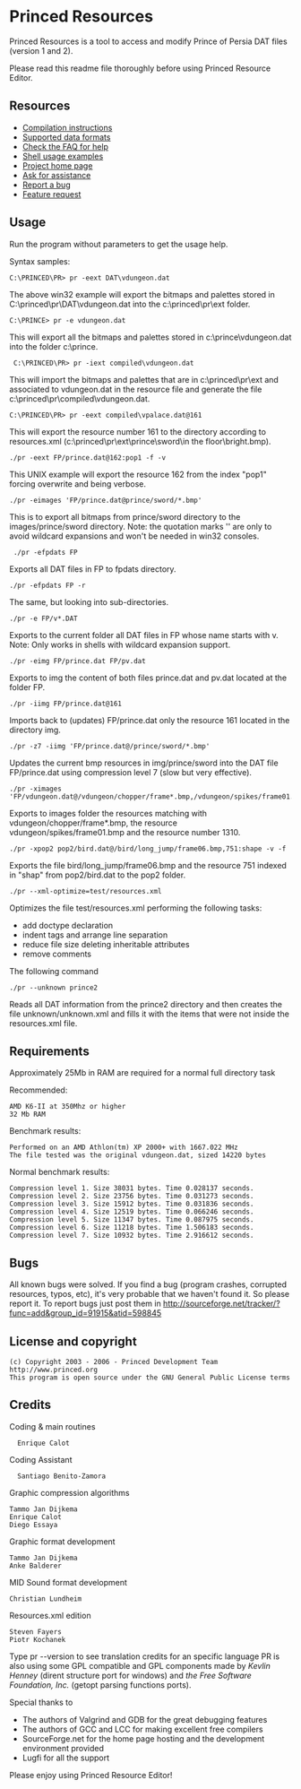 # Princed Resources

Princed Resources is a tool to access and modify Prince of Persia DAT files (version 1 and 2).

Please read this readme file thoroughly before using Princed Resource Editor.

## Resources

- [Compilation instructions](doc/Build.md)
- [Supported data formats](doc/Dataformats.md)
- [Check the FAQ for help](doc/FAQ.md)
- [Shell usage examples](doc/Shellusage.md)
- [Project home page](http://project.princed.org)
- [Ask for assistance](http://sourceforge.net/tracker/?func=add&group_id=91915&atid=598846)
- [Report a bug](http://sourceforge.net/tracker/?func=add&group_id=91915&atid=598845)
- [Feature request](http://sourceforge.net/tracker/?func=add&group_id=91915&atid=598848)

## Usage

Run the program without parameters to get the usage help.

Syntax samples:

    C:\PRINCED\PR> pr -eext DAT\vdungeon.dat

The above win32 example will export the bitmaps and palettes stored in
C:\princed\pr\DAT\vdungeon.dat into the c:\princed\pr\ext folder.

    C:\PRINCE> pr -e vdungeon.dat

This will export all the bitmaps and palettes stored in
c:\prince\vdungeon.dat into the folder c:\prince.

     C:\PRINCED\PR> pr -iext compiled\vdungeon.dat

This will import the bitmaps and palettes that are in c:\princed\pr\ext
and associated to vdungeon.dat in the resource file and generate the file
c:\princed\pr\compiled\vdungeon.dat.

    C:\PRINCED\PR> pr -eext compiled\vpalace.dat@161

This will export the resource number 161 to the directory according to
resources.xml (c:\princed\pr\ext\prince\sword\in the floor\bright.bmp).

    ./pr -eext FP/prince.dat@162:pop1 -f -v

This UNIX example will export the resource 162 from the index "pop1"
forcing overwrite and being verbose.

    ./pr -eimages 'FP/prince.dat@prince/sword/*.bmp'

This is to export all bitmaps from prince/sword directory to the
images/prince/sword directory.
Note: the quotation marks '' are only to avoid wildcard expansions and
won't be needed in win32 consoles.

     ./pr -efpdats FP

Exports all DAT files in FP to fpdats directory.

    ./pr -efpdats FP -r

The same, but looking into sub-directories.

    ./pr -e FP/v*.DAT

Exports to the current folder all DAT files in FP whose name starts with v.
Note: Only works in shells with wildcard expansion support.

    ./pr -eimg FP/prince.dat FP/pv.dat

Exports to img the content of both files prince.dat and pv.dat located at the folder FP.

    ./pr -iimg FP/prince.dat@161

Imports back to (updates) FP/prince.dat only the resource 161 located in the directory img.

    ./pr -z7 -iimg 'FP/prince.dat@/prince/sword/*.bmp'

Updates the current bmp resources in img/prince/sword into the DAT file FP/prince.dat 
using compression level 7 (slow but very effective).

    ./pr -ximages 'FP/vdungeon.dat@/vdungeon/chopper/frame*.bmp,/vdungeon/spikes/frame01.bmp,1310'

Exports to images folder the resources matching with vdungeon/chopper/frame*.bmp,
the resource vdungeon/spikes/frame01.bmp and the resource number 1310.

    ./pr -xpop2 pop2/bird.dat@/bird/long_jump/frame06.bmp,751:shape -v -f

Exports the file bird/long_jump/frame06.bmp and the resource 751 indexed in "shap" from
pop2/bird.dat to the pop2 folder.

    ./pr --xml-optimize=test/resources.xml

Optimizes the file test/resources.xml performing the following tasks:

- add doctype declaration
- indent tags and arrange line separation
- reduce file size deleting inheritable attributes
- remove comments

The following command

    ./pr --unknown prince2

Reads all DAT information from the prince2 directory and then creates
the file unknown/unknown.xml and fills it with the items that were not
inside the resources.xml file.

## Requirements
  
Approximately 25Mb in RAM are required for a normal full directory task
  
Recommended:

    AMD K6-II at 350Mhz or higher
    32 Mb RAM

Benchmark results:

    Performed on an AMD Athlon(tm) XP 2000+ with 1667.022 MHz
    The file tested was the original vdungeon.dat, sized 14220 bytes

Normal benchmark results:

    Compression level 1. Size 38031 bytes. Time 0.028137 seconds.
    Compression level 2. Size 23756 bytes. Time 0.031273 seconds.
    Compression level 3. Size 15912 bytes. Time 0.031836 seconds.
    Compression level 4. Size 12519 bytes. Time 0.066246 seconds.
    Compression level 5. Size 11347 bytes. Time 0.087975 seconds.
    Compression level 6. Size 11218 bytes. Time 1.506183 seconds.
    Compression level 7. Size 10932 bytes. Time 2.916612 seconds.

## Bugs

All known bugs were solved. If you find a bug (program crashes, corrupted
resources, typos, etc), it's very probable that we haven't found it. So
please report it. To report bugs just post them in
http://sourceforge.net/tracker/?func=add&group_id=91915&atid=598845

## License and copyright

    (c) Copyright 2003 - 2006 - Princed Development Team
    http://www.princed.org
    This program is open source under the GNU General Public License terms

## Credits

Coding & main routines

      Enrique Calot
  
Coding Assistant

      Santiago Benito-Zamora

Graphic compression algorithms

    Tammo Jan Dijkema
    Enrique Calot
    Diego Essaya

Graphic format development

    Tammo Jan Dijkema
    Anke Balderer

MID Sound format development

    Christian Lundheim

Resources.xml edition

    Steven Fayers
    Piotr Kochanek

Type pr --version to see translation credits for an specific language
PR is also using some GPL compatible and GPL components made by
*Kevlin Henney* (dirent structure port for windows) and *the Free Software Foundation, Inc.* (getopt parsing functions ports).

Special thanks to

- The authors of Valgrind and GDB for the great debugging features
- The authors of GCC and LCC for making excellent free compilers
- SourceForge.net for the home page hosting and the development environment provided
- Lugfi for all the support

Please enjoy using Princed Resource Editor!
